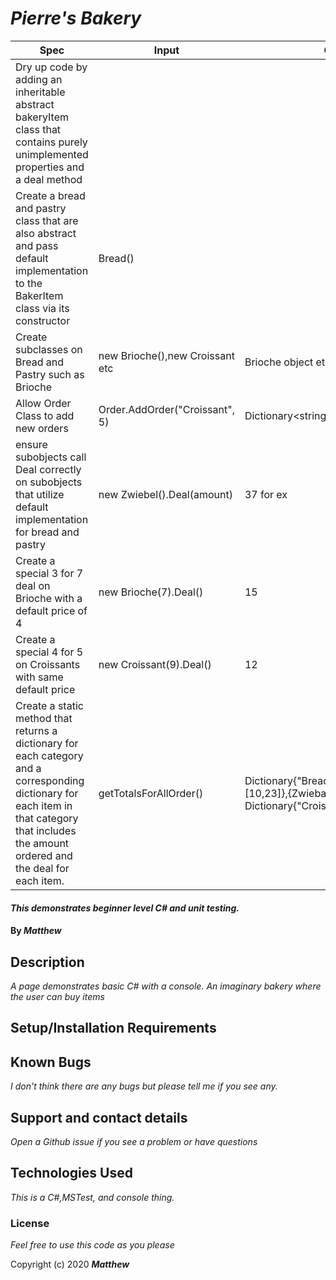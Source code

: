 
# _Pierre's Bakery_
| Spec | Input | Output |
|-|-|-|
| Dry up code by adding an inheritable abstract bakeryItem class that contains purely unimplemented properties and a deal method |  |  |
| Create a bread and pastry class that are also abstract and pass default implementation to the BakerItem class via its constructor | Bread() |  |
| Create subclasses on Bread and Pastry such as Brioche | new Brioche(),new Croissant etc | Brioche object etc |
| Allow Order Class to add new orders  | Order.AddOrder("Croissant", 5) | Dictionary<string,int>{{"Croissant",5}} |
| ensure subobjects call Deal correctly on subobjects that utilize default implementation for bread and pastry | new Zwiebel().Deal(amount) | 37 for ex |
| Create a special 3 for 7 deal on Brioche with a default price of 4 | new Brioche(7).Deal() | 15 |
| Create a special 4 for 5 on Croissants with same default price | new Croissant(9).Deal() | 12 |
| Create a static method that returns a dictionary for each category and a corresponding dictionary for each item in that category that includes the amount ordered and the deal for each item. | getTotalsForAllOrder() | Dictionary{"Bread",Dictionary{"Brioche",[10,23]},{Zwieback, [5, 15},},{"Pastry", Dictionary{"Croissant",[5,16]}} |
#### _This demonstrates beginner level C# and unit testing._

#### By _**Matthew**_


## Description

_A page demonstrates basic C# with a console._
_An imaginary bakery where the user can buy items_

                                  
## Setup/Installation Requirements

## Known Bugs

_I don't think there are any bugs but please tell me if you see any._

## Support and contact details

_Open a Github issue if you see a problem or have questions_

## Technologies Used

_This is a C#,MSTest, and console thing._

### License

*Feel free to use this code as you please*

Copyright (c) 2020 **_Matthew_**
